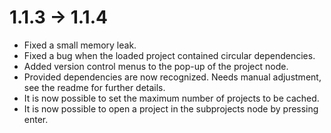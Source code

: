 # 1.1.3 -> 1.1.4

- Fixed a small memory leak.
- Fixed a bug when the loaded project contained circular dependencies.
- Added version control menus to the pop-up of the project node.
- Provided dependencies are now recognized. Needs manual adjustment, see the readme for further details.
- It is now possible to set the maximum number of projects to be cached.
- It is now possible to open a project in the subprojects node by pressing enter.

